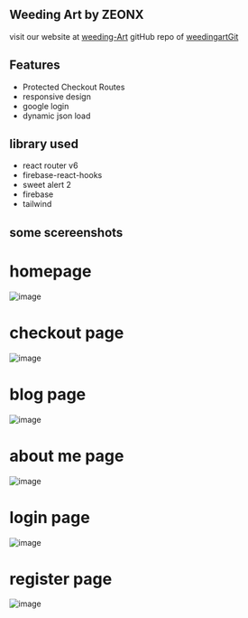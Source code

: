 ## Weeding Art by ZEONX

visit our website at [weeding-Art](https://weeding-art-bd-zeonx.firebaseapp.com/)
gitHub repo of [weedingartGit](https://github.com/programming-hero-web-course-4/independent-service-provider-zeon-X)


## Features

- Protected Checkout Routes
- responsive design
- google login
- dynamic json load

## library used

- react router v6
- firebase-react-hooks
- sweet alert 2
- firebase
- tailwind


## some scereenshots

# homepage
![image](https://user-images.githubusercontent.com/73699852/170592875-1f3e2009-3f2b-427a-bcf2-9d053d1593bc.png)
# checkout page
![image](https://user-images.githubusercontent.com/73699852/170592940-8452b121-19b7-48af-ae49-bdcc5c5d7986.png)
# blog page
![image](https://user-images.githubusercontent.com/73699852/170592975-d783d0ef-5a2a-44be-81a9-5723793b7e90.png)
# about me page
![image](https://user-images.githubusercontent.com/73699852/170593011-ba6d1338-3c79-40ce-b115-24088e60dab2.png)

# login page
![image](https://user-images.githubusercontent.com/73699852/170593057-4d45c302-fe7b-44a5-9d38-7db4d4a42b3c.png)
# register page
![image](https://user-images.githubusercontent.com/73699852/170593096-6a7f0748-f613-4811-96af-25ac20e9d301.png)
